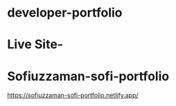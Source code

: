 # developer-portfolio
# Live Site-
# Sofiuzzaman-sofi-portfolio


https://sofiuzzaman-sofi-portfolio.netlify.app/
